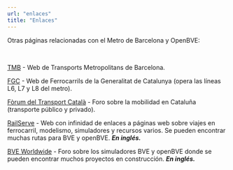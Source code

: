 ```yaml
---
url: "enlaces"
title: "Enlaces"
---
```

Otras páginas relacionadas con el Metro de Barcelona y OpenBVE:

&nbsp;

<a href="http://www.tmb.cat" target="_blank">TMB</a> - Web de Transports Metropolitans de Barcelona.

<a href="http://www.fgc.cat" target="_blank">FGC</a> - Web de Ferrocarrils de la Generalitat de Catalunya (opera las líneas L6, L7 y L8 del metro).

<a href="http://www.transport.cat" target="_blank">Fòrum del Transport Català</a> - Foro sobre la mobilidad en Cataluña (transporte público y privado).

<a href="http://www.railserve.com/" target="_blank">RailServe</a> - Web con infinidad de enlaces a páginas web sobre viajes en ferrocarril, modelismo, simuladores y recursos varios. Se pueden encontrar muchas rutas para BVE y openBVE. <strong><em>En inglés.</em></strong>

<a href="http://bveworldwide.unlimitedboard.com/" target="_blank">BVE Worldwide</a> - Foro sobre los simuladores BVE y openBVE donde se pueden encontrar muchos proyectos en construcción. <em><strong>En inglés.</strong></em>
